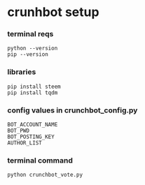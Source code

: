 # crunhbot setup

### terminal reqs
```
python --version
pip --version
```

### libraries
```
pip install steem
pip install tqdm
```

### config values in crunchbot_config.py
```
BOT_ACCOUNT_NAME
BOT_PWD
BOT_POSTING_KEY
AUTHOR_LIST
```

### terminal command
```
python crunchbot_vote.py
```
